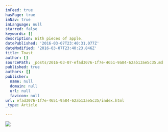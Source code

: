 ```yaml
---
inFeed: true
hasPage: true
inNav: true
inLanguage: null
starred: false
keywords: []
description: With pieces of apple.
datePublished: '2016-03-07T23:40:31.077Z'
dateModified: '2016-03-07T23:40:23.846Z'
title: Toast
author: []
sourcePath: _posts/2016-03-07-efad3076-1f7e-4651-9a84-62ab13ae5c35.md
published: true
authors: []
publisher:
  name: null
  domain: null
  url: null
  favicon: null
url: efad3076-1f7e-4651-9a84-62ab13ae5c35/index.html
_type: Article

---
```

![](https://the-grid-user-content.s3-us-west-2.amazonaws.com/4cc22c4b-8308-4f26-a26a-307beaffd87b.jpg)